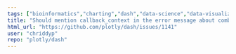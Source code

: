 ```yaml
---
tags: ["bioinformatics","charting","dash","data-science","data-visualization","error-messages","finance","flask","gui-framework","julia","jupyter","modeling","plotly","plotly-dash","productivity","python","r","react","rstats","technical-computing","web-app"]
title: "Should mention callback_context in the error message about combining multiple outputs into a single callback"
html_url: "https://github.com/plotly/dash/issues/1141"
user: "chriddyp"
repo: "plotly/dash"
---
```


